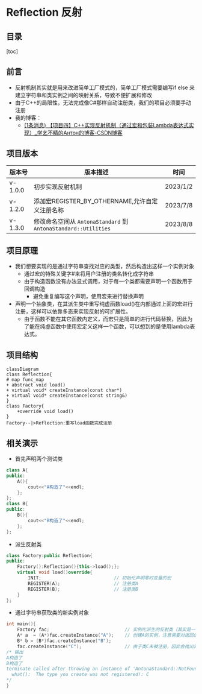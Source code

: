 # Reflection 反射

## 目录

[toc]

## 前言


- 反射机制其实就是用来改进简单工厂模式的，简单工厂模式需要编写if else 来建立字符串和类实例之间的映射关系，导致不便扩展和修改
- 由于C++的局限性，无法完成像C#那样自动注册类，我们的项目必须要手动注册
- 我的博客：
  - [(1条消息) 【项目四】C++实现反射机制（通过宏和包装Lambda表达式实现）_学艺不精的Антон的博客-CSDN博客](https://blog.csdn.net/yyy11280335/article/details/128524632?spm=1001.2014.3001.5502) 

## 项目版本

| 版本号  | 版本描述                                                     | 时间     |
| ------- | ------------------------------------------------------------ | -------- |
| v-1.0.0 | 初步实现反射机制                                             | 2023/1/2 |
| v-1.2.0 | 添加宏REGISTER_BY_OTHERNAME,允许自定义注册名称               | 2023/7/8 |
| v-1.3.0 | 修改命名空间从 `AntonaStandard` 到 `AntonaStandard::Utilities` | 2023/8/8 |



## 项目原理

- 我们想要实现的是通过字符串查找对应的类型，然后构造出这样一个实例对象
  - 通过宏的特殊关键字#来将用户注册的类名转化成字符串
  - 由于构造函数没有办法显式调用，对于每一个类都需要声明一个函数用于回调构造
    - 避免重复编写这个声明，使用宏来进行替换声明
- 声明一个抽象类，在其派生类中重写纯虚函数load()在内部通过上面的宏进行注册，这样可以依靠多态来实现反射的可扩展性。
  - 由于函数不能在其它函数内定义，而宏只是简单的进行代码替换，因此为了能在纯虚函数中使用宏定义这样一个函数，可以想到的是使用lambda表达式。

## 项目结构

```mermaid
classDiagram
class Reflection{
# map func_map
+ abstract void load()
+ virtual void* createInstance(const char*)
+ virtual void* createInstance(const string&)
}
class Factory{
	+override void load()
}
Factory--|>Reflection:重写load函数完成注册
```

## 相关演示

- 首先声明两个测试类

```cpp
class A{
public:
    A(){
        cout<<"A构造了"<<endl;
    };
};
class B{
public:
    B(){
        cout<<"B构造了"<<endl;
    };
};
```

- 派生反射类

```cpp
class Factory:public Reflection{
public:
    Factory():Reflection(){this->load();};
    virtual void load()override{
        INIT;							// 初始化声明零时变量的宏
        REGISTER(A);					// 注册类A
        REGISTER(B);					// 注册类B
    }
};
```

- 通过字符串获取类的新实例对象

```cpp
int main(){
    Factory fac;							// 实例化派生的反射类（其实是一种广义的简单工厂）
    A* a  = (A*)fac.createInstance("A");	// 创建A的实例，注意需要对返回值类型进行强制转换
    B* b = (B*)fac.createInstance("B");
    fac.createInstance("C");				// 由于类C未被注册，因此会抛出异常
/* 输出
A构造了
B构造了
terminate called after throwing an instance of 'AntonaStandard::NotFound_Error'
  what():  The type you create was not registered!: C
*/
}
```



